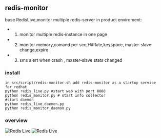 redis-monitor
---------

base RedisLive,monitor multiple redis-server in product enviroment:
* 1. monitor multiple redis-instance in one page
* 2. monitor memory,comand per sec,HitRate,keyspace, master-slave change,expire
* 3. sms alert when crash , master-slave stats changed

### install
    in src/script/redis-monitor.sh add redis-monitor as a startup service for redhat
    python redis_live.py #start web with port 8888
    python redis_monitor.py # start info collector
    #start daemon
    python redis_live_daemon.py
    python redis_monitor_daemon.py
  
### overview
![Redis Live](https://raw.github.com/LittlePeng/redis-monitor/master/design/redis-live.png)
![Redis Live](https://raw.github.com/LittlePeng/redis-monitor/master/design/overview.png)

